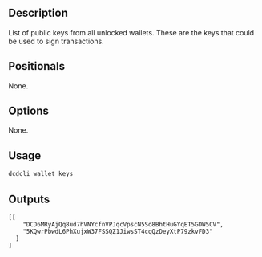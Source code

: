 ## Description

List of public keys from all unlocked wallets. These are the keys that could be used to sign transactions.

## Positionals
None.
## Options
None.
## Usage


```sh
dcdcli wallet keys
```

## Outputs


```console
[[
    "DCD6MRyAjQq8ud7hVNYcfnVPJqcVpscN5So8BhtHuGYqET5GDW5CV",
    "5KQwrPbwdL6PhXujxW37FSSQZ1JiwsST4cqQzDeyXtP79zkvFD3"
  ]
]
```

